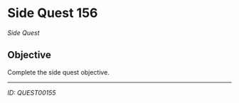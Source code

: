 # Side Quest 156

*Side Quest*

## Objective
Complete the side quest objective.

---
*ID: QUEST00155*